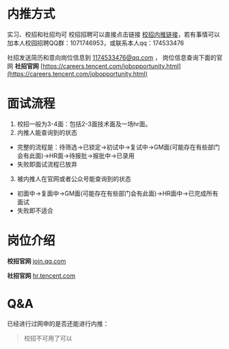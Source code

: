 
# 内推方式

实习、校招和社招均可
校招招聘可以直接点击链接 [校招内推链接](https://join.qq.com/judge_talent.php?rec_key=wUm3KJv-JDMY291wbo-RBSmZKqz7w0UYKRu6-sQ-ZhQ)，若有事情可以加本人校园招聘QQ群：1071746953，或联系本人qq：174533476


社招发送简历和意向岗位信息到 1174533476@qq.com ， 岗位信息查询下面的官网
**社招官网**    [https://careers.tencent.com/jobopportunity.html](https://careers.tencent.com/jobopportunity.html)

# 面试流程
1. 校招一般为3-4面：包括2-3面技术面及一场hr面。
2. 内推人能查询到的状态
- 完整的流程是：待筛选->已锁定->初试中->复试中->GM面(可能存在有些部门会有此面)->HR面->待报批->报批中->已录用
- 失败即面试流程已放弃
3. 被内推人在官网或者公众号能查询到的状态
- 初面中->复面中->GM面(可能存在有些部门会有此面)->HR面中->已完成所有面试
- 失败即不适合

# 岗位介绍

**校招官网**    [join.qq.com](https://join.qq.com)

**社招官网**    [hr.tencent.com](https://hr.tencent.com)

# Q&A

已经进行过网申的是否还能进行内推：

> 校招不可用了可以


